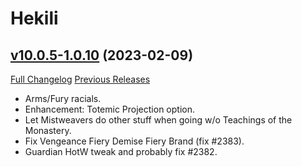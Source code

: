 # Hekili

## [v10.0.5-1.0.10](https://github.com/Hekili/hekili/tree/v10.0.5-1.0.10) (2023-02-09)
[Full Changelog](https://github.com/Hekili/hekili/compare/v10.0.5-1.0.9...v10.0.5-1.0.10) [Previous Releases](https://github.com/Hekili/hekili/releases)

- Arms/Fury racials.  
- Enhancement: Totemic Projection option.  
- Let Mistweavers do other stuff when going w/o Teachings of the Monastery.  
- Fix Vengeance Fiery Demise Fiery Brand (fix #2383).  
- Guardian HotW tweak and probably fix #2382.  
